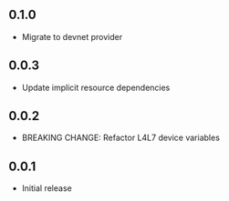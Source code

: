 ## 0.1.0

- Migrate to devnet provider

## 0.0.3

- Update implicit resource dependencies

## 0.0.2

- BREAKING CHANGE: Refactor L4L7 device variables

## 0.0.1

- Initial release
